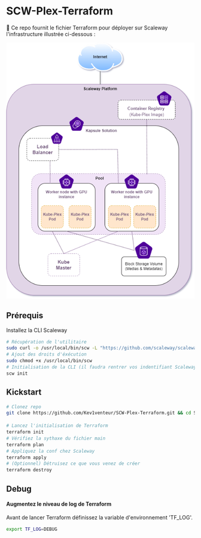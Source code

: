 # SCW-Plex-Terraform
:key: Ce repo fournit le fichier Terraform pour déployer sur Scaleway l'infrastructure illustrée ci-dessous : 

![alt text](annexes/images/Infra.png?style=centerme)

## Prérequis
Installez la CLI Scaleway
```bash
# Récupération de l'utilitaire
sudo curl -o /usr/local/bin/scw -L "https://github.com/scaleway/scaleway-cli/releases/download/v2.4.0/scw-2.4.0-linux-x86_64"
# Ajout des droits d'éxécution
sudo chmod +x /usr/local/bin/scw
# Initialisation de la CLI (il faudra rentrer vos indentifiant Scaleway)
scw init
```

## Kickstart

```BASH
# Clonez repo
git clone https://github.com/Kev1venteur/SCW-Plex-Terraform.git && cd SCW-Plex-Terraform

# Lancez l'initialisation de Terraform
terraform init
# Vérifiez la sythaxe du fichier main
terraform plan
# Appliquez la conf chez Scaleway
terraform apply
# (Optionnel) Détruisez ce que vous venez de créer
terraform destroy
``` 

## Debug

#### Augmentez le niveau de log de Terraform

Avant de lancer Terraform définissez la variable d'environnement 'TF_LOG'.

```bash
export TF_LOG=DEBUG
```

